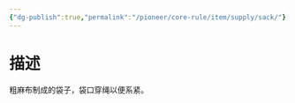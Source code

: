 ```yaml
---
{"dg-publish":true,"permalink":"/pioneer/core-rule/item/supply/sack/"}
---
```


# 描述
粗麻布制成的袋子，袋口穿绳以便系紧。